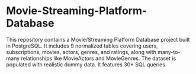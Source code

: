 # Movie-Streaming-Platform-Database
This repository contains a Movie/Streaming Platform Database project built in PostgreSQL. It includes 9 normalized tables covering users, subscriptions, movies, actors, genres, and ratings, along with many-to-many relationships like MovieActors and MovieGenres. The dataset is populated with realistic dummy data. It features 30+ SQL queries 
